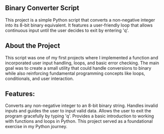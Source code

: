 ## Binary Converter Script
This project is a simple Python script that converts a non-negative integer into its 8-bit binary equivalent. It features a user-friendly loop that allows continuous input until the user decides to exit by entering 'q'.

## About the Project
This script was one of my first projects where I implemented a function and incorporated user input handling, loops, and basic error checking. The main goal was to create a small utility that could handle conversions to binary while also reinforcing fundamental programming concepts like loops, conditionals, and user interaction.

## Features:
Converts any non-negative integer to an 8-bit binary string.
Handles invalid inputs and guides the user to input valid data.
Allows the user to exit the program gracefully by typing 'q'.
Provides a basic introduction to working with functions and loops in Python.
This project served as a foundational exercise in my Python journey.
